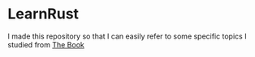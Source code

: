 # LearnRust
I made this repository so that I can easily refer to some specific topics I studied from [The Book](https://doc.rust-lang.org/book/)
